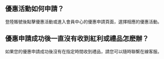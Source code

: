 ## 優惠活動如何申請？
登陸賬號後點擊優惠活動或進入會員中心的優惠申請頁面，選擇相應的優惠活動。

## 優惠申請成功後一直沒有收到紅利或禮品怎麽辦？
如果您的優惠申請成功後沒有在指定時間收到禮品，請您可以隨時聯繫在線客服。